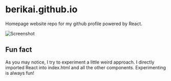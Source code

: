 # berikai.github.io
Homepage website repo for my github profile powered by React.

![Screenshot](https://user-images.githubusercontent.com/18515671/211204666-770eefbd-ff8d-44f3-a4ac-827337aae0b5.png)

## Fun fact
As you may notice, I try to experiment a little weird approach. I directly imported React into index.html and all the other components. Experimenting is always fun!
